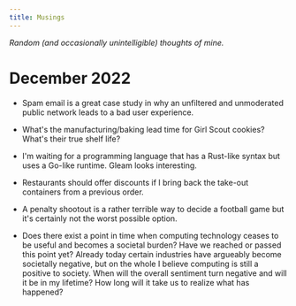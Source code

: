 ```yaml
---
title: Musings
---
```


*Random (and occasionally unintelligible) thoughts of mine.*

# December 2022

* Spam email is a great case study in why an unfiltered and unmoderated public
  network leads to a bad user experience.

* What's the manufacturing/baking lead time for Girl Scout cookies? What's
  their true shelf life?

* I'm waiting for a programming language that has a Rust-like syntax but uses a
  Go-like runtime. Gleam looks interesting.

* Restaurants should offer discounts if I bring back the take-out containers
  from a previous order.

* A penalty shootout is a rather terrible way to decide a football game but
  it's certainly not the worst possible option.

* Does there exist a point in time when computing technology ceases to be
  useful and becomes a societal burden? Have we reached or passed this point
  yet? Already today certain industries have argueably become societally
  negative, but on the whole I believe computing is still a positive to
  society. When will the overall sentiment turn negative and will it be in my
  lifetime? How long will it take us to realize what has happened?
